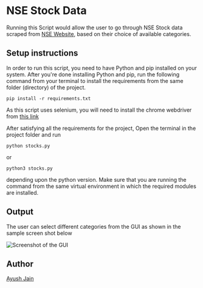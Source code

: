 # NSE Stock Data

Running this Script would allow the user to go through NSE Stock data scraped from [NSE Website](https://www.nseindia.com), based on their choice of available categories.

## Setup instructions

In order to run this script, you need to have Python and pip installed on your system. After you're done installing Python and pip, run the following command from your terminal to install the requirements from the same folder (directory) of the project.

```
pip install -r requirements.txt
```

As this script uses selenium, you will need to install the chrome webdriver from [this link](https://sites.google.com/a/chromium.org/chromedriver/downloads)

After satisfying all the requirements for the project, Open the terminal in the project folder and run

```
python stocks.py
```

or

```
python3 stocks.py
```

depending upon the python version. Make sure that you are running the command from the same virtual environment in which the required modules are installed.

## Output

The user can select different categories from the GUI as shown in the sample screen shot below

![Screenshot of the GUI](https://i.postimg.cc/FRnNzQMP/nse.png)


## Author

[Ayush Jain](https://github.com/Ayushjain2205)
